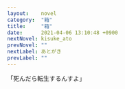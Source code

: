 ```yaml
---
layout:    novel
category:  "箱"
title:     "箱"
date:      2021-04-06 13:10:48 +0900
nextNovel: kisuke_ato
prevNovel: ""
nextLabel: あとがき
prevLabel: ""
---
```

「死んだら転生するんすよ」
　